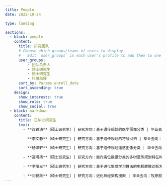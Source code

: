 ```yaml
---
title: People
date: 2022-10-24

type: landing

sections:
  - block: people
    content:
      title: 研究团队
      # Choose which groups/teams of users to display.
      #   Edit `user_groups` in each user's profile to add them to one or more of these groups.
      user_groups:
          - 团队负责人
          - 博士研究生
          - 硕士研究生
          - 科研助理
      sort_by: Params.enroll_date
      sort_ascending: true
    design:
      show_interests: true
      show_role: true
      show_social: true
  - block: markdown
    content:
      title: 已毕业研究生
      text: |
        - **连锦涛**（硕士研究生）| 研究方向：基于遗传规划的医学图像分类 | 毕业去向：华南理工大学攻读博士学位
        
        - **李文静**（硕士研究生）| 研究方向：基于遗传规划的符号回归 | 毕业去向：武汉启云方科技有限公司
        
        - **杨泽轩**（硕士研究生）| 研究方向：基于遗传规划遥感图像分类 | 毕业去向：新西兰惠灵顿维多利亚大学攻读博士学位
        
        - **道明扬**（硕士研究生）| 研究方向：面向高位数据分类的多树遗传规划特征构建方法研究 | 毕业去向： 中国铁路郑州局集团洛阳机务段
        
        - **李阳光**（硕士研究生）| 研究方向：基于进化集成学习算法的电机故障诊断方法研究 | 毕业去向： 浙江浙能嘉华发电有限公司
        
        - **刘艮跃**（硕士研究生）| 研究方向：进化神经架构搜索 | 毕业去向：牧原股份有限公司
---
```


<script>
// 自定义JavaScript：让people页面的名字点击跳转到GitHub
document.addEventListener('DOMContentLoaded', function() {
  // 为已毕业研究生部分添加白色背景样式
  const sections = document.querySelectorAll('section');
  sections.forEach(function(section) {
    const title = section.querySelector('h2');
    if (title && title.textContent.includes('已毕业研究生')) {
      section.classList.add('graduated-students-section');
    }
  });
  
  // 查找所有人员卡片中的名字链接
  const nameLinks = document.querySelectorAll('.portrait-title h2 a');
  
  nameLinks.forEach(function(nameLink) {
    // 找到对应的社交链接区域
    const card = nameLink.closest('.portrait-title').parentElement;
    const socialLinks = card.querySelectorAll('.network-icon a');
    
    let githubLink = null;
    
    // 查找GitHub链接
    socialLinks.forEach(function(socialLink) {
      if (socialLink.getAttribute('href') && socialLink.getAttribute('href').includes('github.com')) {
        githubLink = socialLink.getAttribute('href');
      }
    });
    
    // 如果找到GitHub链接，修改名字链接
    if (githubLink) {
      nameLink.setAttribute('href', githubLink);
      nameLink.setAttribute('target', '_blank');
      nameLink.setAttribute('rel', 'noopener');
      nameLink.setAttribute('title', '查看GitHub主页');
      
      // 添加GitHub图标提示
      nameLink.style.position = 'relative';
      nameLink.innerHTML = nameLink.innerHTML + ' <i class="fab fa-github" style="font-size: 0.8em; margin-left: 5px;"></i>';
    }
  });
});
</script>

<style>
/* 自定义样式：美化GitHub链接 */
.portrait-title h2 a:hover {
  color: #007bff !important;
  text-decoration: underline !important;
}

.portrait-title h2 a i.fa-github {
  opacity: 0.7;
  transition: opacity 0.3s ease;
}

.portrait-title h2 a:hover i.fa-github {
  opacity: 1;
}

/* 已毕业研究生部分白色背景 */
.graduated-students-section {
  background-color: white !important;
  padding: 2rem;
  border-radius: 8px;
  margin: 1rem 0;
  box-shadow: 0 2px 4px rgba(0,0,0,0.1);
}

.graduated-students-section h2 {
  background-color: white !important;
  padding: 1rem 0;
  margin: 0;
  color: #333;
}

.graduated-students-section .container {
  background-color: white !important;
}
</style>